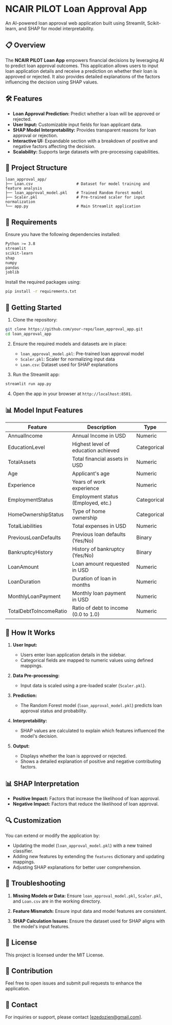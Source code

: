 # NCAIR PILOT Loan Approval App

An AI-powered loan approval web application built using Streamlit, Scikit-learn, and SHAP for model interpretability.

## 📋 Overview
The **NCAIR PILOT Loan App** empowers financial decisions by leveraging AI to predict loan approval outcomes. This application allows users to input loan application details and receive a prediction on whether their loan is approved or rejected. It also provides detailed explanations of the factors influencing the decision using SHAP values.

## 🛠️ Features
- **Loan Approval Prediction:** Predict whether a loan will be approved or rejected.
- **User Input:** Customizable input fields for loan applicant data.
- **SHAP Model Interpretability:** Provides transparent reasons for loan approval or rejection.
- **Interactive UI:** Expandable section with a breakdown of positive and negative factors affecting the decision.
- **Scalability:** Supports large datasets with pre-processing capabilities.

## 📂 Project Structure
```
loan_approval_app/
├── Loan.csv                   # Dataset for model training and feature analysis
├── loan_approval_model.pkl    # Trained Random Forest model
├── Scaler.pkl                 # Pre-trained scaler for input normalization
└── app.py                     # Main Streamlit application
```

## 🧰 Requirements
Ensure you have the following dependencies installed:

```bash
Python >= 3.8
streamlit
scikit-learn
shap
numpy
pandas
joblib
```

Install the required packages using:

```bash
pip install -r requirements.txt
```

## 🚀 Getting Started

1. Clone the repository:
```bash
git clone https://github.com/your-repo/loan_approval_app.git
cd loan_approval_app
```

2. Ensure the required models and datasets are in place:
   - `loan_approval_model.pkl`: Pre-trained loan approval model
   - `Scaler.pkl`: Scaler for normalizing input data
   - `Loan.csv`: Dataset used for SHAP explanations

3. Run the Streamlit app:
```bash
streamlit run app.py
```

4. Open the app in your browser at `http://localhost:8501`.

## 📊 Model Input Features
| Feature                  | Description                            | Type    |
|--------------------------|----------------------------------------|---------|
| AnnualIncome             | Annual Income in USD                   | Numeric |
| EducationLevel           | Highest level of education achieved    | Categorical |
| TotalAssets              | Total financial assets in USD          | Numeric |
| Age                      | Applicant's age                        | Numeric |
| Experience               | Years of work experience               | Numeric |
| EmploymentStatus         | Employment status (Employed, etc.)     | Categorical |
| HomeOwnershipStatus      | Type of home ownership                 | Categorical |
| TotalLiabilities         | Total expenses in USD                  | Numeric |
| PreviousLoanDefaults     | Previous loan defaults (Yes/No)        | Binary  |
| BankruptcyHistory        | History of bankruptcy (Yes/No)         | Binary  |
| LoanAmount               | Loan amount requested in USD           | Numeric |
| LoanDuration             | Duration of loan in months             | Numeric |
| MonthlyLoanPayment       | Monthly loan payment in USD            | Numeric |
| TotalDebtToIncomeRatio   | Ratio of debt to income (0.0 to 1.0)   | Numeric |

## 📘 How It Works

1. **User Input:**
   - Users enter loan application details in the sidebar.
   - Categorical fields are mapped to numeric values using defined mappings.

2. **Data Pre-processing:**
   - Input data is scaled using a pre-loaded scaler (`Scaler.pkl`).

3. **Prediction:**
   - The Random Forest model (`loan_approval_model.pkl`) predicts loan approval status and probability.

4. **Interpretability:**
   - SHAP values are calculated to explain which features influenced the model's decision.

5. **Output:**
   - Displays whether the loan is approved or rejected.
   - Shows a detailed explanation of positive and negative contributing factors.

## 📊 SHAP Interpretation
- **Positive Impact:** Factors that increase the likelihood of loan approval.
- **Negative Impact:** Factors that reduce the likelihood of loan approval.

## 🔍 Customization
You can extend or modify the application by:
- Updating the model (`loan_approval_model.pkl`) with a new trained classifier.
- Adding new features by extending the `features` dictionary and updating mappings.
- Adjusting SHAP explanations for better user comprehension.

## 🧹 Troubleshooting
1. **Missing Models or Data:** Ensure `loan_approval_model.pkl`, `Scaler.pkl`, and `Loan.csv` are in the working directory.

2. **Feature Mismatch:** Ensure input data and model features are consistent.

3. **SHAP Calculation Issues:** Ensure the dataset used for SHAP aligns with the model's input features.

## 📜 License
This project is licensed under the MIT License.

## 🤝 Contribution
Feel free to open issues and submit pull requests to enhance the application.

## 📧 Contact
For inquiries or support, please contact [ezedozien@gmail.com].

